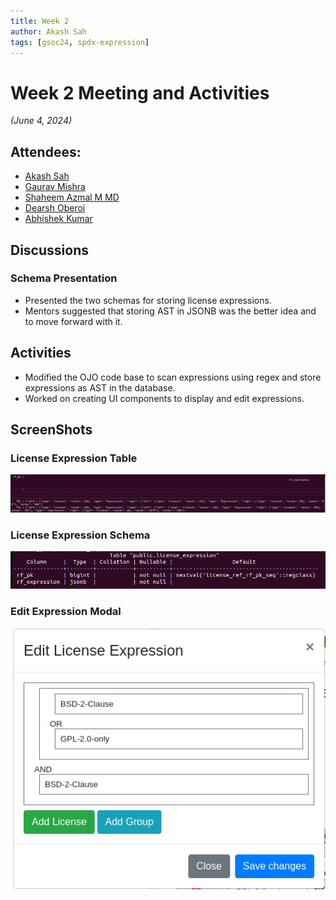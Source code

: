 ```yaml
---
title: Week 2
author: Akash Sah
tags: [gsoc24, spdx-expression]
---
```


<!--
SPDX-License-Identifier: CC-BY-SA-4.0

SPDX-FileCopyrightText: 2024 Akash Sah <akashsah2003@gmail.com>
-->

# Week 2 Meeting and Activities

_(June 4, 2024)_

## Attendees:

- [Akash Sah](https://github.com/Akashsah2003)
- [Gaurav Mishra](https://github.com/GMishx)
- [Shaheem Azmal M MD](https://github.com/shaheemazmalmmd)
- [Dearsh Oberoi](https://github.com/deo002)
- [Abhishek Kumar](https://github.com/abhi-kumar17871)

## Discussions

### Schema Presentation

- Presented the two schemas for storing license expressions.
- Mentors suggested that storing AST in JSONB was the better idea and to move forward with it.

## Activities

- Modified the OJO code base to scan expressions using regex and store expressions as AST in the database.
- Worked on creating UI components to display and edit expressions. 

## ScreenShots
### License Expression Table
![License Expression Table](/img/spdx-expression/licenseExpressionTable.png)
### License Expression Schema
![License Expression Schema](/img/spdx-expression/licenseExpressionSchema.png)
### Edit Expression Modal
![Edit Expression Modal](/img/spdx-expression/editExpressionModal.png)
